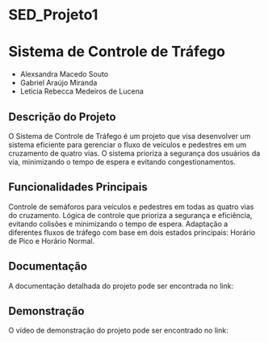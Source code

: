 # SED_Projeto1

# Sistema de Controle de Tráfego

- Alexsandra Macedo Souto
- Gabriel Araújo Miranda
- Leticia Rebecca Medeiros de Lucena

## Descrição do Projeto
O Sistema de Controle de Tráfego é um projeto que visa desenvolver um sistema eficiente para gerenciar o fluxo de veículos e pedestres em um cruzamento de quatro vias. O sistema prioriza a segurança dos usuários da via, minimizando o tempo de espera e evitando congestionamentos.

## Funcionalidades Principais
Controle de semáforos para veículos e pedestres em todas as quatro vias do cruzamento.
Lógica de controle que prioriza a segurança e eficiência, evitando colisões e minimizando o tempo de espera.
Adaptação a diferentes fluxos de tráfego com base em dois estados principais: Horário de Pico e Horário Normal.

## Documentação
A documentação detalhada do projeto pode ser encontrada no link:

## Demonstração
O vídeo de demonstração do projeto pode ser encontrado no link:
